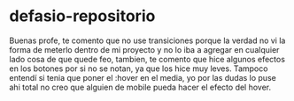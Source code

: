 # defasio-repositorio
Buenas profe, te comento que no use transiciones porque la verdad no vi la forma de meterlo dentro de mi proyecto y no lo iba a agregar en cualquier lado cosa de que quede feo, tambien, te comento que hice algunos efectos en los botones por si no se notan, ya que los hice muy leves.
Tampoco entendí si tenia que poner el :hover en el media, yo por las dudas lo puse ahi total no creo que alguien de mobile pueda hacer el efecto del hover.